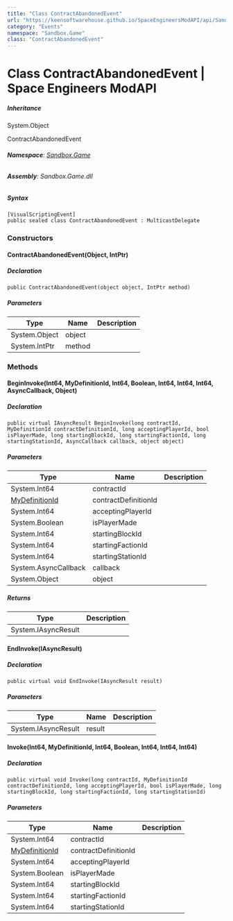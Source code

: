 ```yaml
---
title: "Class ContractAbandonedEvent"
url: "https://keensoftwarehouse.github.io/SpaceEngineersModAPI/api/Sandbox.Game.ContractAbandonedEvent.html"
category: "Events"
namespace: "Sandbox.Game"
class: "ContractAbandonedEvent"
---
```


# Class ContractAbandonedEvent | Space Engineers ModAPI

##### Inheritance

System.Object

ContractAbandonedEvent

###### **Namespace**: [Sandbox.Game](https://keensoftwarehouse.github.io/SpaceEngineersModAPI/api/Sandbox.Game.html)

###### **Assembly**: Sandbox.Game.dll

##### Syntax

```
[VisualScriptingEvent]
public sealed class ContractAbandonedEvent : MulticastDelegate
```

### Constructors

#### ContractAbandonedEvent(Object, IntPtr)

##### Declaration

```
public ContractAbandonedEvent(object object, IntPtr method)
```

##### Parameters

| Type | Name | Description |
| --- | --- | --- |
| System.Object | object |     |
| System.IntPtr | method |     |

### Methods

#### BeginInvoke(Int64, MyDefinitionId, Int64, Boolean, Int64, Int64, Int64, AsyncCallback, Object)

##### Declaration

```
public virtual IAsyncResult BeginInvoke(long contractId, MyDefinitionId contractDefinitionId, long acceptingPlayerId, bool isPlayerMade, long startingBlockId, long startingFactionId, long startingStationId, AsyncCallback callback, object object)
```

##### Parameters

| Type | Name | Description |
| --- | --- | --- |
| System.Int64 | contractId |     |
| [MyDefinitionId](https://keensoftwarehouse.github.io/SpaceEngineersModAPI/api/VRage.Game.MyDefinitionId.html) | contractDefinitionId |     |
| System.Int64 | acceptingPlayerId |     |
| System.Boolean | isPlayerMade |     |
| System.Int64 | startingBlockId |     |
| System.Int64 | startingFactionId |     |
| System.Int64 | startingStationId |     |
| System.AsyncCallback | callback |     |
| System.Object | object |     |

##### Returns

| Type | Description |
| --- | --- |
| System.IAsyncResult |     |

#### EndInvoke(IAsyncResult)

##### Declaration

```
public virtual void EndInvoke(IAsyncResult result)
```

##### Parameters

| Type | Name | Description |
| --- | --- | --- |
| System.IAsyncResult | result |     |

#### Invoke(Int64, MyDefinitionId, Int64, Boolean, Int64, Int64, Int64)

##### Declaration

```
public virtual void Invoke(long contractId, MyDefinitionId contractDefinitionId, long acceptingPlayerId, bool isPlayerMade, long startingBlockId, long startingFactionId, long startingStationId)
```

##### Parameters

| Type | Name | Description |
| --- | --- | --- |
| System.Int64 | contractId |     |
| [MyDefinitionId](https://keensoftwarehouse.github.io/SpaceEngineersModAPI/api/VRage.Game.MyDefinitionId.html) | contractDefinitionId |     |
| System.Int64 | acceptingPlayerId |     |
| System.Boolean | isPlayerMade |     |
| System.Int64 | startingBlockId |     |
| System.Int64 | startingFactionId |     |
| System.Int64 | startingStationId |     |